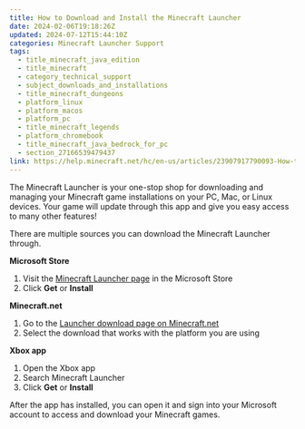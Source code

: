 ```yaml
---
title: How to Download and Install the Minecraft Launcher
date: 2024-02-06T19:18:26Z
updated: 2024-07-12T15:44:10Z
categories: Minecraft Launcher Support
tags:
  - title_minecraft_java_edition
  - title_minecraft
  - category_technical_support
  - subject_downloads_and_installations
  - title_minecraft_dungeons
  - platform_linux
  - platform_macos
  - platform_pc
  - title_minecraft_legends
  - platform_chromebook
  - title_minecraft_java_bedrock_for_pc
  - section_27166539479437
link: https://help.minecraft.net/hc/en-us/articles/23907917790093-How-to-Download-and-Install-the-Minecraft-Launcher
---
```


The Minecraft Launcher is your one-stop shop for downloading and managing your Minecraft game installations on your PC, Mac, or Linux devices. Your game will update through this app and give you easy access to many other features!

There are multiple sources you can download the Minecraft Launcher through.

**Microsoft Store**

1.  Visit the [Minecraft Launcher page](https://www.xbox.com/en-US/games/store/minecraft-launcher/9PGW18NPBZV5/0010) in the Microsoft Store
2.  Click **Get** or **Install**

**Minecraft.net**

1.  Go to the [Launcher download page on Minecraft.net](https://www.minecraft.net/en-us/download)
2.  Select the download that works with the platform you are using

**Xbox app**

1.  Open the Xbox app
2.  Search Minecraft Launcher
3.  Click **Get** or **Install**

After the app has installed, you can open it and sign into your Microsoft account to access and download your Minecraft games.
